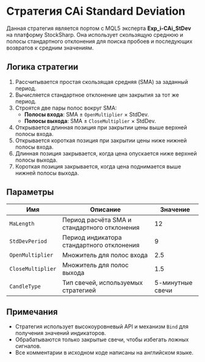 # Стратегия CAi Standard Deviation

Данная стратегия является портом с MQL5 эксперта **Exp_i-CAi_StDev** на платформу StockSharp. Она использует скользящую среднюю и полосы стандартного отклонения для поиска пробоев и последующих возвратов к средним значениям.

## Логика стратегии

1. Рассчитывается простая скользящая средняя (SMA) за заданный период.
2. Вычисляется стандартное отклонение цен закрытия за тот же период.
3. Строятся две пары полос вокруг SMA:
   - **Полосы входа**: SMA ± `OpenMultiplier` × StdDev.
   - **Полосы выхода**: SMA ± `CloseMultiplier` × StdDev.
4. Открывается длинная позиция при закрытии цены выше верхней полосы входа.
5. Открывается короткая позиция при закрытии цены ниже нижней полосы входа.
6. Длинная позиция закрывается, когда цена опускается ниже верхней полосы выхода.
7. Короткая позиция закрывается, когда цена поднимается выше нижней полосы выхода.

## Параметры

| Имя | Описание | Значение |
| --- | --- | --- |
| `MaLength` | Период расчёта SMA и стандартного отклонения | 12 |
| `StdDevPeriod` | Период индикатора стандартного отклонения | 9 |
| `OpenMultiplier` | Множитель для полос входа | 2.5 |
| `CloseMultiplier` | Множитель для полос выхода | 1.5 |
| `CandleType` | Тип свечей, используемых стратегией | 5-минутные свечи |

## Примечания

- Стратегия использует высокоуровневый API и механизм `Bind` для получения значений индикаторов.
- Обрабатываются только закрытые свечи, чтобы избегать ложных сигналов.
- Все комментарии в исходном коде написаны на английском языке.

